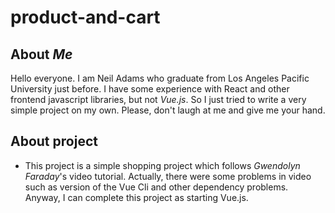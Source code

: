 # product-and-cart

## About *Me*

Hello everyone. I am Neil Adams who graduate from Los Angeles Pacific University just before. I have some experience with React and other frontend javascript libraries, but not *Vue.js*.
So I just tried to write a very simple project on my own. Please, don't laugh at me and give me your hand.

## About project

* This project is a simple shopping project which follows *Gwendolyn Faraday*'s video tutorial. Actually, there were some problems in video such as version of the Vue Cli and other dependency problems. Anyway, I can complete this project as starting Vue.js.
